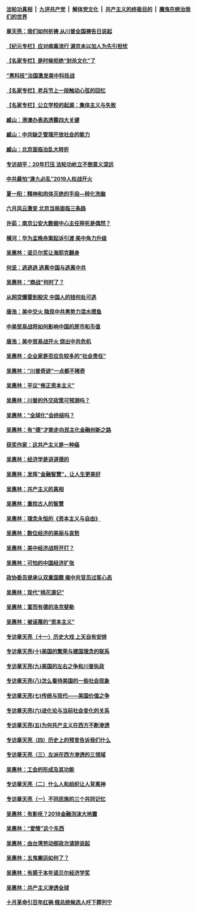 

####  [法轮功真相](../../../../basic/blob/master/README.md?t=06241731) &nbsp;|&nbsp; [九评共产党](../../../../9ping.md/blob/master/README.md?t=06241731) &nbsp;|&nbsp; [解体党文化](../../../../jtdwh.md/blob/master/README.md?t=06241731)  &nbsp;|&nbsp; [共产主义的终极目的](../../../../gczydzjmd.md/blob/master/README.md?t=06241731) &nbsp;|&nbsp; [魔鬼在统治我们的世界](../../../../mgztzwmdsj.md/blob/master/README.md?t=06241731) 

#### [章天亮：我们如何祈祷 从川普全国祷告日说起](../pages/nsc423/n11944627.md?t=06241731) 

#### [【纪元专栏】应对病毒流行 渥京未以加人为先引担忧](../pages/nsc423/n11875714.md?t=06241731) 

#### [【名家专栏】是时候拒绝“封杀文化”了](../pages/nsc423/n11814093.md?t=06241731) 

#### [“黑科技”治国激发美中科技战](../pages/nsc423/n11638056.md?t=06241731) 

#### [【名家专栏】老兵节上一段触动心弦的回忆](../pages/nsc423/n11646016.md?t=06241731) 

#### [【名家专栏】公立学校的起源：集体主义与失败](../pages/nsc423/n11601833.md?t=06241731) 

#### [臧山：港澳办表态透露四大关键](../pages/nsc423/n11421628.md?t=06241731) 

#### [臧山：中共缺乏管理开放社会的能力](../pages/nsc423/n11407457.md?t=06241731) 

#### [臧山：北京面临治乱大转折](../pages/nsc423/n11406895.md?t=06241731) 

#### [专访胡平：20年打压 法轮功屹立不倒意义深远](../pages/nsc423/n11398800.md?t=06241731) 

#### [中共最怕“逢九必乱”2019人权战开火](../pages/nsc423/n11385248.md?t=06241731) 

#### [夏一阳：精神和肉体灭绝的手段—转化洗脑](../pages/nsc423/n11368250.md?t=06241731) 

#### [六月风云激变 北京当局面临三条路](../pages/nsc423/n11313668.md?t=06241731) 

#### [许茹：南京公安大数据中心主任猝死是偶然？](../pages/nsc423/n11064744.md?t=06241731) 

#### [横河：华为孟晚舟案起诉引渡 美中角力升级](../pages/nsc423/n11027230.md?t=06241731) 

#### [吴惠林：诺贝尔奖让海耶克翻身](../pages/nsc423/n10890049.md?t=06241731) 

#### [何坚：逃逃逃 逃离中国与逃离中共](../pages/nsc423/n10592891.md?t=06241731) 

#### [吴惠林：“商战”何时了？](../pages/nsc423/n10573558.md?t=06241731) 

#### [从网贷爆雷到股灾 中国人的钱何处可逃](../pages/nsc423/n10572800.md?t=06241731) 

#### [唐浩：美中交火 隐现中共黑势力混水摸鱼](../pages/nsc423/n10544040.md?t=06241731) 

#### [中美贸易战将如何影响中国的房市和币值](../pages/nsc423/n10543697.md?t=06241731) 

#### [唐浩：美中贸易战开火 烧出中共危机](../pages/nsc423/n10540126.md?t=06241731) 

#### [吴惠林：企业家是否应负较多的“社会责任”](../pages/nsc423/n10535022.md?t=06241731) 

#### [吴惠林：“川普奇迹”一点都不稀奇](../pages/nsc423/n10512808.md?t=06241731) 

#### [吴惠林：平议“修正资本主义”](../pages/nsc423/n10495724.md?t=06241731) 

#### [吴惠林：川普的外交政策可预测吗？](../pages/nsc423/n10462387.md?t=06241731) 

#### [吴惠林：“全球化”会终结吗？](../pages/nsc423/n10452838.md?t=06241731) 

#### [吴惠林：有“德”才能走向民主化金融创新之路](../pages/nsc423/n10432292.md?t=06241731) 

#### [获奖作家：这共产主义是一种癌](../pages/nsc423/n10431541.md?t=06241731) 

#### [吴惠林：经济学是讲道德的](../pages/nsc423/n10398014.md?t=06241731) 

#### [吴惠林：发挥“金融智慧”，让人生更美好](../pages/nsc423/n10375019.md?t=06241731) 

#### [吴惠林：共产主义的真相](../pages/nsc423/n10351394.md?t=06241731) 

#### [吴惠林：重拾古人的智慧](../pages/nsc423/n10337691.md?t=06241731) 

#### [吴惠林：理念永恒的《资本主义与自由》](../pages/nsc423/n10316274.md?t=06241731) 

#### [吴惠林：数位经济的美丽与哀愁](../pages/nsc423/n10292946.md?t=06241731) 

#### [吴惠林：美中经济战将开打？](../pages/nsc423/n10258825.md?t=06241731) 

#### [吴惠林：可怕的中国经济扩张](../pages/nsc423/n10219147.md?t=06241731) 

#### [政协委员提承认双重国籍 揭中共官员过客心态](../pages/nsc423/n10208809.md?t=06241731) 

#### [吴惠林：现代“桃花源记”](../pages/nsc423/n10185234.md?t=06241731) 

#### [吴惠林：富而有德的洛克斐勒](../pages/nsc423/n10142264.md?t=06241731) 

#### [吴惠林：被诬蔑的“资本主义”](../pages/nsc423/n10124816.md?t=06241731) 

#### [专访章天亮（十一）历史大戏 上天自有安排](../pages/nsc423/n10094905.md?t=06241731) 

#### [专访章天亮(十)美国的繁荣与建国理念的联系](../pages/nsc423/n10094899.md?t=06241731) 

#### [专访章天亮(九)美国的左右之争和川普执政](../pages/nsc423/n10094889.md?t=06241731) 

#### [专访章天亮(八)怎么看待美国的一些社会现象](../pages/nsc423/n10094857.md?t=06241731) 

#### [专访章天亮(七)传统与现代——美国价值之争](../pages/nsc423/n10093140.md?t=06241731) 

#### [专访章天亮(六)进化论与当前社会变化的关系](../pages/nsc423/n10092036.md?t=06241731) 

#### [专访章天亮(五)为何共产主义在西方不断渗透](../pages/nsc423/n10083620.md?t=06241731) 

#### [专访章天亮（四）历史上的预言告诉我们什么](../pages/nsc423/n10083606.md?t=06241731) 

#### [专访章天亮（三）左派在西方渗透的三领域](../pages/nsc423/n10081115.md?t=06241731) 

#### [吴惠林：工会的形成及其功能](../pages/nsc423/n10080633.md?t=06241731) 

#### [专访章天亮（二）什么人和组织让人背离神](../pages/nsc423/n10076637.md?t=06241731) 

#### [专访章天亮（一）不同民族的三个共同记忆](../pages/nsc423/n10074188.md?t=06241731) 

#### [吴惠林：有影呒？2018金融泡沫大地震](../pages/nsc423/n10040534.md?t=06241731) 

#### [吴惠林：“爱情”这个东西](../pages/nsc423/n10019423.md?t=06241731) 

#### [吴惠林：由台湾劳动部政次请辞说起](../pages/nsc423/n9979679.md?t=06241731) 

#### [吴惠林：五鬼搬运如何了？](../pages/nsc423/n9925338.md?t=06241731) 

#### [吴惠林：有感于本年诺贝尔经济学奖](../pages/nsc423/n9871883.md?t=06241731) 

#### [吴惠林：共产主义渗透全球](../pages/nsc423/n9812748.md?t=06241731) 

#### [十月革命引百年红祸 俄总统候选人吁下葬列宁](../pages/nsc423/n9810182.md?t=06241731) 

